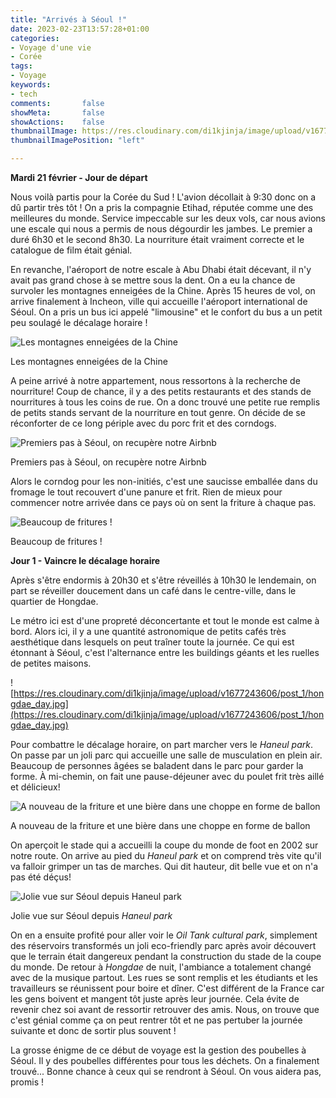 ```yaml
---
title: "Arrivés à Séoul !"
date: 2023-02-23T13:57:28+01:00
categories:
- Voyage d'une vie
- Corée
tags:
- Voyage
keywords:
- tech
comments:       false
showMeta:       false
showActions:    false
thumbnailImage: https://res.cloudinary.com/di1kjinja/image/upload/v1677245016/post_1/first_day.jpg
thumbnailImagePosition: "left"

---
```



**Mardi 21 février - Jour de départ**

Nous voilà partis pour la Corée du Sud ! L'avion décollait à 9:30 donc on a dû partir très tôt ! On a pris la compagnie Etihad, réputée comme une des meilleures du monde. Service impeccable sur les deux vols, car nous avions une escale qui nous a permis de nous dégourdir les jambes. Le premier a duré 6h30 et le second 8h30. La nourriture était vraiment correcte et le catalogue de film était génial.

En revanche, l'aéroport de notre escale à Abu Dhabi était décevant, il n'y avait pas grand chose à se mettre sous la dent. On a eu la chance de survoler les montagnes enneigées de la Chine. Après 15 heures de vol, on arrive finalement à Incheon, ville qui accueille l'aéroport international de Séoul. On a pris un bus ici appelé "limousine" et le confort du bus a un petit peu soulagé le décalage horaire !

![Les montagnes enneigées de la Chine](https://res.cloudinary.com/di1kjinja/image/upload/v1677244932/post_1/avion_neige.jpg)

Les montagnes enneigées de la Chine

A peine arrivé à notre appartement, nous ressortons à la recherche de nourriture! Coup de chance, il y a des petits restaurants et des stands de nourritures à tous les coins de rue. On a donc trouvé une petite rue remplis de petits stands servant de la nourriture en tout genre. On décide de se réconforter de ce long périple avec du porc frit et des corndogs. 

![Premiers pas à Séoul, on recupère notre Airbnb](https://res.cloudinary.com/di1kjinja/image/upload/v1677243599/post_1/first_step.jpg)

Premiers pas à Séoul, on recupère notre Airbnb

Alors le corndog pour les non-initiés, c'est une saucisse emballée dans du fromage le tout recouvert d'une panure et frit. Rien de mieux pour commencer notre arrivée dans ce pays où on sent la friture à chaque pas.

![Beaucoup de fritures !](https://res.cloudinary.com/di1kjinja/image/upload/v1677243600/post_1/friture.jpg)

Beaucoup de fritures !

**Jour 1 - Vaincre le décalage horaire**

Après s'être endormis à 20h30 et s'être réveillés à 10h30 le lendemain, on part se réveiller doucement dans un café dans le centre-ville, dans le quartier de Hongdae.

Le métro ici est d'une propreté déconcertante et tout le monde est calme à bord. Alors ici, il y a une quantité astronomique de petits cafés très aesthétique dans lesquels on peut traîner toute la journée. Ce qui est étonnant à Séoul, c'est l'alternance entre les buildings géants et les ruelles de petites maisons.

![https://res.cloudinary.com/di1kjinja/image/upload/v1677243606/post_1/hongdae_day.jpg](https://res.cloudinary.com/di1kjinja/image/upload/v1677243606/post_1/hongdae_day.jpg)

Pour combattre le décalage horaire, on part marcher vers le *Haneul park*. On passe par un joli parc qui accueille une salle de musculation en plein air. Beaucoup de personnes âgées se baladent dans le parc pour garder la forme. À mi-chemin, on fait une pause-déjeuner avec du poulet frit très aillé et délicieux! 

![A nouveau de la friture et une bière dans une choppe en forme de ballon](https://res.cloudinary.com/di1kjinja/image/upload/v1677243599/post_1/poulet_frit.jpg)

A nouveau de la friture et une bière dans une choppe en forme de ballon

On aperçoit le stade qui a accueilli la coupe du monde de foot en 2002 sur notre route. On arrive au pied du *Haneul park* et on comprend très vite qu'il va falloir grimper un tas de marches. Qui dit hauteur, dit belle vue et on n'a pas été déçus! 

![Jolie vue sur Séoul depuis *Haneul park*](https://res.cloudinary.com/di1kjinja/image/upload/v1677243518/post_1/haneul_park.jpg)

Jolie vue sur Séoul depuis *Haneul park*

On en a ensuite profité pour aller voir le *Oil Tank cultural park*, simplement des réservoirs transformés un joli eco-friendly parc après avoir découvert que le terrain était dangereux pendant la construction du stade de la coupe du monde. De retour à *Hongdae* de nuit, l'ambiance a totalement changé avec de la musique partout. Les rues se sont remplis et les étudiants et les travailleurs se réunissent pour boire et dîner. C'est différent de la France car les gens boivent et mangent tôt juste après leur journée. Cela évite de revenir chez soi avant de ressortir retrouver des amis. Nous, on trouve que c'est génial comme ça on peut rentrer tôt et ne pas pertuber la journée suivante et donc de sortir plus souvent ! 

La grosse énigme de ce début de voyage est la gestion des poubelles à Séoul. Il y des poubelles différentes pour tous les déchets. On a finalement trouvé... Bonne chance à ceux qui se rendront à Séoul. On vous aidera pas, promis !

